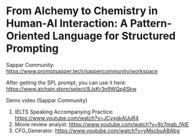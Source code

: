 # From Alchemy to Chemistry in Human-AI Interaction: A Pattern-Oriented Language for Structured Prompting

Sappar Community: https://www.promptsapper.tech/sappercommunity/workspace

After getting the SPL prompt, you can use it here: https://www.aichain.store/select/8JsKr3n9WQp4Skw

Demo video (Sappar Community)
1. IELTS Speaking Accompanying Practice: https://www.youtube.com/watch?v=JCyxgkAUuR4
2. Movie review analyst: https://www.youtube.com/watch?v=9z7mab_fAIE
3. CFG_Generator: https://www.youtube.com/watch?v=yMscbuABAbg
